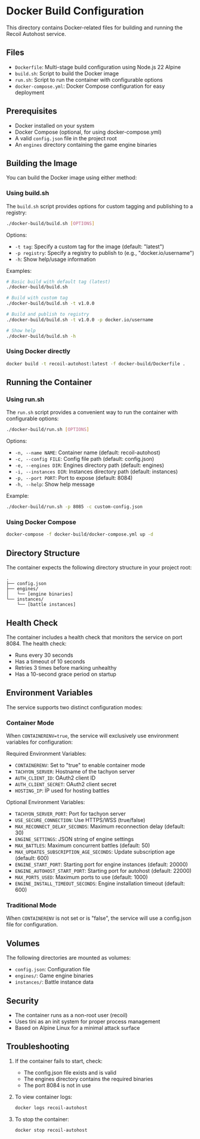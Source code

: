 # Docker Build Configuration

This directory contains Docker-related files for building and running the Recoil Autohost service.

## Files

- `Dockerfile`: Multi-stage build configuration using Node.js 22 Alpine
- `build.sh`: Script to build the Docker image
- `run.sh`: Script to run the container with configurable options
- `docker-compose.yml`: Docker Compose configuration for easy deployment

## Prerequisites

- Docker installed on your system
- Docker Compose (optional, for using docker-compose.yml)
- A valid `config.json` file in the project root
- An `engines` directory containing the game engine binaries

## Building the Image

You can build the Docker image using either method:

### Using build.sh
The `build.sh` script provides options for custom tagging and publishing to a registry:

```bash
./docker-build/build.sh [OPTIONS]
```

Options:
- `-t tag`: Specify a custom tag for the image (default: "latest")
- `-p registry`: Specify a registry to publish to (e.g., "docker.io/username")
- `-h`: Show help/usage information

Examples:
```bash
# Basic build with default tag (latest)
./docker-build/build.sh

# Build with custom tag
./docker-build/build.sh -t v1.0.0

# Build and publish to registry
./docker-build/build.sh -t v1.0.0 -p docker.io/username

# Show help
./docker-build/build.sh -h
```

### Using Docker directly
```bash
docker build -t recoil-autohost:latest -f docker-build/Dockerfile .
```

## Running the Container

### Using run.sh
The `run.sh` script provides a convenient way to run the container with configurable options:

```bash
./docker-build/run.sh [OPTIONS]
```

Options:
- `-n, --name NAME`: Container name (default: recoil-autohost)
- `-c, --config FILE`: Config file path (default: config.json)
- `-e, --engines DIR`: Engines directory path (default: engines)
- `-i, --instances DIR`: Instances directory path (default: instances)
- `-p, --port PORT`: Port to expose (default: 8084)
- `-h, --help`: Show help message

Example:
```bash
./docker-build/run.sh -p 8085 -c custom-config.json
```

### Using Docker Compose
```bash
docker-compose -f docker-build/docker-compose.yml up -d
```

## Directory Structure

The container expects the following directory structure in your project root:

```
.
├── config.json
├── engines/
│   └── [engine binaries]
└── instances/
    └── [battle instances]
```

## Health Check

The container includes a health check that monitors the service on port 8084. The health check:
- Runs every 30 seconds
- Has a timeout of 10 seconds
- Retries 3 times before marking unhealthy
- Has a 10-second grace period on startup

## Environment Variables

The service supports two distinct configuration modes:

### Container Mode
When `CONTAINERENV=true`, the service will exclusively use environment variables for configuration:

Required Environment Variables:
- `CONTAINERENV`: Set to "true" to enable container mode
- `TACHYON_SERVER`: Hostname of the tachyon server
- `AUTH_CLIENT_ID`: OAuth2 client ID
- `AUTH_CLIENT_SECRET`: OAuth2 client secret
- `HOSTING_IP`: IP used for hosting battles

Optional Environment Variables:
- `TACHYON_SERVER_PORT`: Port for tachyon server
- `USE_SECURE_CONNECTION`: Use HTTPS/WSS (true/false)
- `MAX_RECONNECT_DELAY_SECONDS`: Maximum reconnection delay (default: 30)
- `ENGINE_SETTINGS`: JSON string of engine settings
- `MAX_BATTLES`: Maximum concurrent battles (default: 50)
- `MAX_UPDATES_SUBSCRIPTION_AGE_SECONDS`: Update subscription age (default: 600)
- `ENGINE_START_PORT`: Starting port for engine instances (default: 20000)
- `ENGINE_AUTOHOST_START_PORT`: Starting port for autohost (default: 22000)
- `MAX_PORTS_USED`: Maximum ports to use (default: 1000)
- `ENGINE_INSTALL_TIMEOUT_SECONDS`: Engine installation timeout (default: 600)

### Traditional Mode
When `CONTAINERENV` is not set or is "false", the service will use a config.json file for configuration.

## Volumes

The following directories are mounted as volumes:
- `config.json`: Configuration file
- `engines/`: Game engine binaries
- `instances/`: Battle instance data

## Security

- The container runs as a non-root user (recoil)
- Uses tini as an init system for proper process management
- Based on Alpine Linux for a minimal attack surface

## Troubleshooting

1. If the container fails to start, check:
   - The config.json file exists and is valid
   - The engines directory contains the required binaries
   - The port 8084 is not in use

2. To view container logs:
   ```bash
   docker logs recoil-autohost
   ```

3. To stop the container:
   ```bash
   docker stop recoil-autohost
   ``` 
